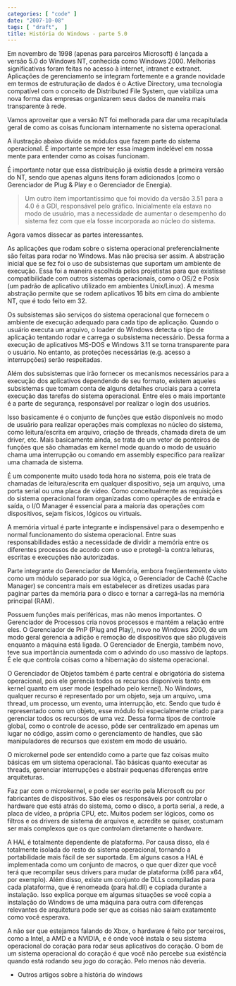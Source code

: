 ```yaml
---
categories: [ "code" ]
date: "2007-10-08"
tags: [ "draft",  ]
title: História do Windows - parte 5.0
---
```

Em novembro de 1998 (apenas para parceiros Microsoft) é lançada a versão 5.0 do Windows NT, conhecida como Windows 2000. Melhorias significativas foram feitas no acesso à internet, intranet e extranet. Aplicações de gerenciamento se integram fortemente e a grande novidade em termos de estruturação de dados é o Active Directory, uma tecnologia compatível com o conceito de Distributed File System, que viabiliza uma nova forma das empresas organizarem seus dados de maneira mais transparente à rede.

Vamos aproveitar que a versão NT foi melhorada para dar uma recapitulada geral de como as coisas funcionam internamente no sistema operacional.


A ilustração abaixo divide os módulos que fazem parte do sistema operacional. É importante sempre ter essa imagem indelével em nossa mente para entender como as coisas funcionam.


É importante notar que essa distribuição já existia desde a primeira versão do NT, sendo que apenas alguns itens foram adicionados (como o Gerenciador de Plug & Play e o Gerenciador de Energia).

> Um outro item importantíssimo que foi movido da versão 3.51 para a 4.0 é a GDI, responsável pelo gráfico. Inicialmente ela estava no modo de usuário, mas a necessidade de aumentar o desempenho do sistema fez com que ela fosse incorporada ao núcleo do sistema.

Agora vamos dissecar as partes interessantes.


As aplicações que rodam sobre o sistema operacional preferencialmente são feitas para rodar no Windows. Mas não precisa ser assim. A abstração inicial que se fez foi o uso de subsistemas que suportam um ambiente de execução. Essa foi a maneira escolhida pelos projetistas para que existisse compatibilidade com outros sistemas operacionais, como o OS/2 e Posix (um padrão de aplicativo utilizado em ambientes Unix/Linux). A mesma abstração permite que se rodem aplicativos 16 bits em cima do ambiente NT, que é todo feito em 32.


Os subsistemas são serviços do sistema operacional que fornecem o ambiente de execução adequado para cada tipo de aplicação. Quando o usuário executa um arquivo, o loader do Windows detecta o tipo de aplicação tentando rodar e carrega o subsistema necessário. Dessa forma a execução de aplicativos MS-DOS e Windows 3.11 se torna transparente para o usuário. No entanto, as proteções necessárias (e.g. acesso a interrupções) serão respeitadas.


Além dos subsistemas que irão fornecer os mecanismos necessários para a execução dos aplicativos dependendo de seu formato, existem aqueles subsistemas que tomam conta de alguns detalhes cruciais para a correta execução das tarefas do sistema operacional. Entre eles o mais importante é a parte de segurança, responsável por realizar o login dos usuários.


Isso basicamente é o conjunto de funções que estão disponíveis no modo de usuário para realizar operações mais complexas no núcleo do sistema, como leitura/escrita em arquivo, criação de threads, chamada direta de um driver, etc. Mais basicamente ainda, se trata de um vetor de ponteiros de funções que são chamadas em kernel mode quando o modo de usuário chama uma interrupção ou comando em assembly específico para realizar uma chamada de sistema.


É um componente muito usado toda hora no sistema, pois ele trata de chamadas de leitura/escrita em qualquer dispositivo, seja um arquivo, uma porta serial ou uma placa de vídeo. Como conceitualmente as requisições do sistema operacional foram organizadas como operações de entrada e saída, o I/O Manager é essencial para a maioria das operações com dispositivos, sejam físicos, lógicos ou virtuais.


A memória virtual é parte integrante e indispensável para o desempenho e normal funcionamento do sistema operacional. Entre suas responsabilidades estão a necessidade de dividir a memória entre os diferentes processos de acordo com o uso e protegê-la contra leituras, escritas e execuções não autorizadas.

Parte integrante do Gerenciador de Memória, embora freqüentemente visto como um módulo separado por sua lógica, o Gerenciador de Cachê (Cache Manager) se concentra mais em estabelecer as diretizes usadas para paginar partes da memória para o disco e tornar a carregá-las na memória principal (RAM).


Possuem funções mais periféricas, mas não menos importantes. O Gerenciador de Processos cria novos processos e mantém a relação entre eles. O Gerenciador de PnP (Plug and Play), novo no Windows 2000, de um modo geral gerencia a adição e remoção de dispositivos que são plugáveis enquanto a máquina está ligada. O Gerenciador de Energia, também novo, teve sua importância aumentada com o advindo do uso massivo de laptops. É ele que controla coisas como a hibernação do sistema operacional.


O Gerenciador de Objetos também é parte central e obrigatória do sistema operacional, pois ele gerencia todos os recursos disponíveis tanto em kernel quanto em user mode (espelhado pelo kernel). No Windows, qualquer recurso é representado por um objeto, seja um arquivo, uma thread, um processo, um evento, uma interrupção, etc. Sendo que tudo é representado como um objeto, esse módulo foi especialmente criado para gerenciar todos os recursos de uma vez. Dessa forma tipos de controle global, como o controle de acesso, pôde ser centralizado em apenas um lugar no código, assim como o gerenciamento de handles, que são manipuladores de recursos que existem em modo de usuário.


O microkernel pode ser entendido como a parte que faz coisas muito básicas em um sistema operacional. Tão básicas quanto executar as threads, gerenciar interrupções e abstrair pequenas diferenças entre arquiteturas.


Faz par com o microkernel, e pode ser escrito pela Microsoft ou por fabricantes de dispositivos. São eles os responsáveis por controlar o hardware que está atrás do sistema, como o disco, a porta serial, a rede, a placa de vídeo, a própria CPU, etc. Muitos podem ser lógicos, como os filtros e os drivers de sistema de arquivos e, acredite se quiser, costumam ser mais complexos que os que controlam diretamente o hardware.



A HAL é totalmente dependente de plataforma. Por causa disso, ela é totalmente isolada do resto do sistema operacional, tornando a portabilidade mais fácil de ser suportada. Em alguns casos a HAL é implementada como um conjunto de macros, o que quer dizer que você terá que recompilar seus drivers para mudar de plataforma (x86 para x64, por exemplo). Além disso, existe um conjunto de DLLs compiladas para cada plataforma, que é renomeada (para hal.dll) e copiada durante a instalação. Isso explica porque em algumas situações se você copia a instalação do Windows de uma máquina para outra com diferenças relevantes de arquitetura pode ser que as coisas não saiam exatamente como você esperava.


A não ser que estejamos falando do Xbox, o hardware é feito por terceiros, como a Intel, a AMD e a NVIDIA, e é onde você instala o seu sistema operacional do coração para rodar seus aplicativos do coração. O bom de um sistema operacional do coração é que você não percebe sua existência quando está rodando seu jogo do coração. Pelo menos não deveria.


	
  * Outros artigos sobre a história do windows


